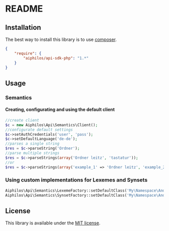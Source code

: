 # README

## Installation
The best way to install this library is to use [composer](https://getcomposer.org/).

```json
{
    "require": {
        "aiphilos/api-sdk-php": "1.*"
    }
}
```

## Usage
### Semantics
#### Creating, configurating and using the default client
```php
//create client
$c = new Aiphilos\Api\Semantics\Client();
//configurate default settings
$c->setAuthCredentials('user', 'pass');
$c->setDefaultLanguage('de-de');
//parses a single string
$res = $c->parseString('Ordner');
//parse multiple strings
$res = $c->parseStrings(array('Ordner leitz', 'tastatur'));
//or
$res = $c->parseStrings(array('example_1' => 'Ordner leitz', 'example_2' => 'tastatur'));
```

### Using custom implementations for Lexemes and Synsets
```php
Aiphilos\Api\Semantics\LexemeFactory::setDefaultClass('My\Namespace\And\Classname'); //instance of Aiphilos\Api\Semantics\LexemeInterface
Aiphilos\Api\Semantics\SynsetFactory::setDefaultClass('My\Namespace\And\Classname'); //instance of Aiphilos\Api\Semantics\SynsetInterface
```

## License
This library is available under the [MIT license](LICENSE).
